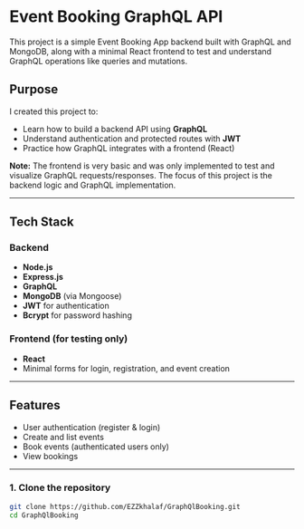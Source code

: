 # Event Booking GraphQL API
This project is a simple Event Booking App backend built with GraphQL and MongoDB, along with a minimal React frontend to test and understand GraphQL operations like queries and mutations.

##  Purpose

I created this project to:
- Learn how to build a backend API using **GraphQL**
- Understand authentication and protected routes with **JWT**
- Practice how GraphQL integrates with a frontend (React)

**Note:** The frontend is very basic and was only implemented to test and visualize GraphQL requests/responses. The focus of this project is the backend logic and GraphQL implementation.

---

##  Tech Stack

### Backend
- **Node.js**
- **Express.js**
- **GraphQL**
- **MongoDB** (via Mongoose)
- **JWT** for authentication
- **Bcrypt** for password hashing

### Frontend (for testing only)
- **React**
- Minimal forms for login, registration, and event creation

---

##  Features

- User authentication (register & login)
- Create and list events
- Book events (authenticated users only)
- View bookings

---



### 1. Clone the repository

```bash
git clone https://github.com/EZZkhalaf/GraphQlBooking.git
cd GraphQlBooking
